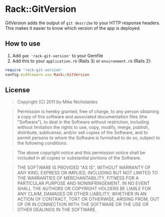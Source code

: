 # Rack::GitVersion

GitVersion adds the output of `git describe` to your HTTP response headers. This makes it easier to know which version of the app is deployed.

## How to use

1. Add `gem 'rack-git-version'` to your Gemfile
2. Add this to your `application.rb` (Rails 3) or `environment.rb` (Rails 2):

```ruby
require 'rack-git-version'
config.middleware.use Rack::GitVersion
```
## License

> Copyright (C) 2011 by Mike Nicholaides

> Permission is hereby granted, free of charge, to any person obtaining a copy
of this software and associated documentation files (the "Software"), to deal
in the Software without restriction, including without limitation the rights
to use, copy, modify, merge, publish, distribute, sublicense, and/or sell
copies of the Software, and to permit persons to whom the Software is
furnished to do so, subject to the following conditions:

> The above copyright notice and this permission notice shall be included in
all copies or substantial portions of the Software.

> THE SOFTWARE IS PROVIDED "AS IS", WITHOUT WARRANTY OF ANY KIND, EXPRESS OR
IMPLIED, INCLUDING BUT NOT LIMITED TO THE WARRANTIES OF MERCHANTABILITY,
FITNESS FOR A PARTICULAR PURPOSE AND NONINFRINGEMENT. IN NO EVENT SHALL THE
AUTHORS OR COPYRIGHT HOLDERS BE LIABLE FOR ANY CLAIM, DAMAGES OR OTHER
LIABILITY, WHETHER IN AN ACTION OF CONTRACT, TORT OR OTHERWISE, ARISING FROM,
OUT OF OR IN CONNECTION WITH THE SOFTWARE OR THE USE OR OTHER DEALINGS IN
THE SOFTWARE.
